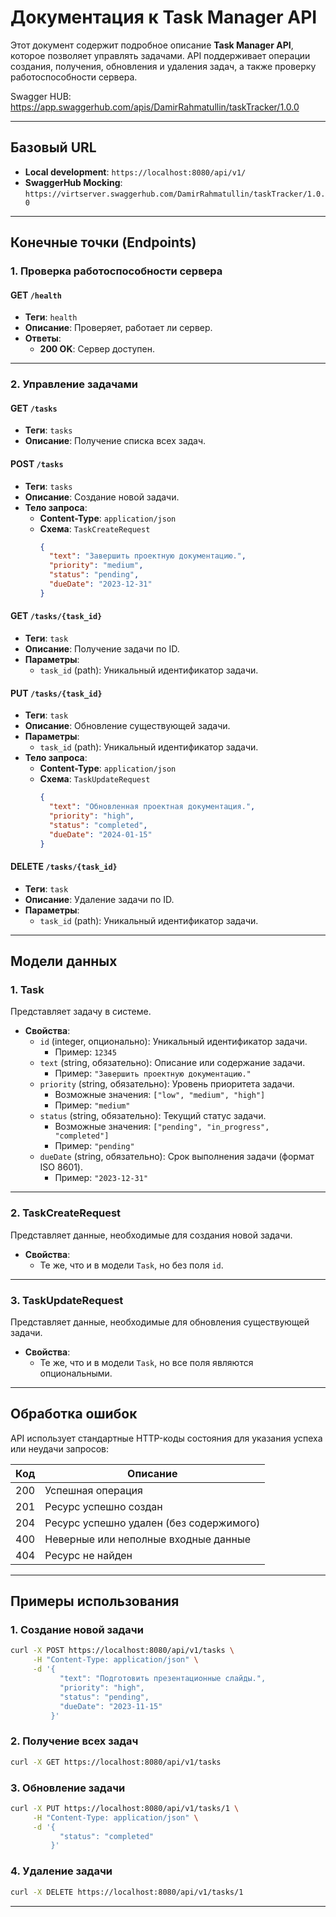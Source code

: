 # Документация к Task Manager API

Этот документ содержит подробное описание **Task Manager API**, которое позволяет управлять задачами. API поддерживает операции создания, получения, обновления и удаления задач, а также проверку работоспособности сервера.

Swagger HUB: https://app.swaggerhub.com/apis/DamirRahmatullin/taskTracker/1.0.0 

---

## **Базовый URL**
- **Local development**: `https://localhost:8080/api/v1/`
- **SwaggerHub Mocking**: `https://virtserver.swaggerhub.com/DamirRahmatullin/taskTracker/1.0.0`

---

## **Конечные точки (Endpoints)**

### 1. **Проверка работоспособности сервера**

#### **GET** `/health`
- **Теги**: `health`
- **Описание**: Проверяет, работает ли сервер.
- **Ответы**:
  - **200 OK**: Сервер доступен.

---

### 2. **Управление задачами**

#### **GET** `/tasks`
- **Теги**: `tasks`
- **Описание**: Получение списка всех задач.

#### **POST** `/tasks`
- **Теги**: `tasks`
- **Описание**: Создание новой задачи.
- **Тело запроса**:
  - **Content-Type**: `application/json`
  - **Схема**: `TaskCreateRequest`
    ```json
    {
      "text": "Завершить проектную документацию.",
      "priority": "medium",
      "status": "pending",
      "dueDate": "2023-12-31"
    }
    ```

#### **GET** `/tasks/{task_id}`
- **Теги**: `task`
- **Описание**: Получение задачи по ID.
- **Параметры**:
  - `task_id` (path): Уникальный идентификатор задачи.

#### **PUT** `/tasks/{task_id}`
- **Теги**: `task`
- **Описание**: Обновление существующей задачи.
- **Параметры**:
  - `task_id` (path): Уникальный идентификатор задачи.
- **Тело запроса**:
  - **Content-Type**: `application/json`
  - **Схема**: `TaskUpdateRequest`
    ```json
    {
      "text": "Обновленная проектная документация.",
      "priority": "high",
      "status": "completed",
      "dueDate": "2024-01-15"
    }
    ```

#### **DELETE** `/tasks/{task_id}`
- **Теги**: `task`
- **Описание**: Удаление задачи по ID.
- **Параметры**:
  - `task_id` (path): Уникальный идентификатор задачи.

---

## **Модели данных**

### 1. **Task**
Представляет задачу в системе.

- **Свойства**:
  - `id` (integer, опционально): Уникальный идентификатор задачи.
    - Пример: `12345`
  - `text` (string, обязательно): Описание или содержание задачи.
    - Пример: `"Завершить проектную документацию."`
  - `priority` (string, обязательно): Уровень приоритета задачи.
    - Возможные значения: `["low", "medium", "high"]`
    - Пример: `"medium"`
  - `status` (string, обязательно): Текущий статус задачи.
    - Возможные значения: `["pending", "in_progress", "completed"]`
    - Пример: `"pending"`
  - `dueDate` (string, обязательно): Срок выполнения задачи (формат ISO 8601).
    - Пример: `"2023-12-31"`

---

### 2. **TaskCreateRequest**
Представляет данные, необходимые для создания новой задачи.

- **Свойства**:
  - Те же, что и в модели `Task`, но без поля `id`.

---

### 3. **TaskUpdateRequest**
Представляет данные, необходимые для обновления существующей задачи.

- **Свойства**:
  - Те же, что и в модели `Task`, но все поля являются опциональными.

---

## **Обработка ошибок**

API использует стандартные HTTP-коды состояния для указания успеха или неудачи запросов:

| Код | Описание                              |
|------|---------------------------------------|
| 200  | Успешная операция                     |
| 201  | Ресурс успешно создан                 |
| 204  | Ресурс успешно удален (без содержимого)|
| 400  | Неверные или неполные входные данные  |
| 404  | Ресурс не найден                      |

---

## **Примеры использования**

### 1. **Создание новой задачи**
```bash
curl -X POST https://localhost:8080/api/v1/tasks \
     -H "Content-Type: application/json" \
     -d '{
           "text": "Подготовить презентационные слайды.",
           "priority": "high",
           "status": "pending",
           "dueDate": "2023-11-15"
         }'
```

### 2. **Получение всех задач**
```bash
curl -X GET https://localhost:8080/api/v1/tasks
```

### 3. **Обновление задачи**
```bash
curl -X PUT https://localhost:8080/api/v1/tasks/1 \
     -H "Content-Type: application/json" \
     -d '{
           "status": "completed"
         }'
```

### 4. **Удаление задачи**
```bash
curl -X DELETE https://localhost:8080/api/v1/tasks/1
```

---
